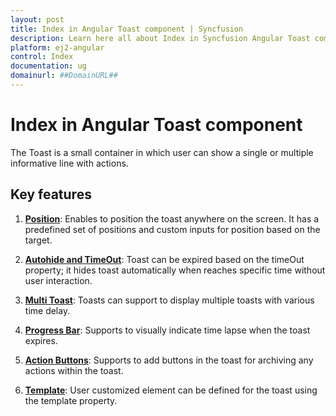 ```yaml
---
layout: post
title: Index in Angular Toast component | Syncfusion
description: Learn here all about Index in Syncfusion Angular Toast component of Syncfusion Essential JS 2 and more.
platform: ej2-angular
control: Index 
documentation: ug
domainurl: ##DomainURL##
---
```


# Index in Angular Toast component

The Toast is a small container in which user can show a single or multiple informative line with actions.

## Key features

1. **[Position](./position/)**: Enables to position the toast anywhere on the screen. It has a predefined set of positions and custom inputs for position based on the target.

2. **[Autohide and TimeOut](./timeout/)**: Toast can be expired based on the timeOut property; it hides toast automatically when reaches specific time without user interaction.

3. **[Multi Toast](./how-to/show-multiple-toasts-in-various-positions/)**: Toasts can support to display multiple toasts with various time delay.

4. **[Progress Bar](./how-to/customize-progress-bar-theme-and-sizing/)**: Supports to visually indicate time lapse when the toast expires.

5. **[Action Buttons](./action-buttons/)**: Supports to add buttons in the toast for archiving any actions within the toast.

6. **[Template](./template/)**: User customized element can be defined for the toast using the template property.
